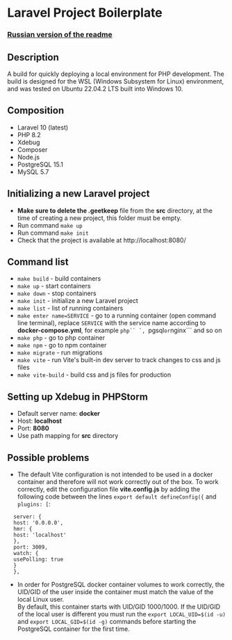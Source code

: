 # Laravel Project Boilerplate

### [Russian version of the readme](./README-ru.md)

## Description
A build for quickly deploying a local environment for PHP development.
The build  is designed for the WSL (Windows Subsystem for Linux) environment, and
was tested on Ubuntu 22.04.2 LTS built into Windows 10.

## Composition
* Laravel 10 (latest)
* PHP 8.2
* Xdebug
* Composer
* Node.js
* PostgreSQL 15.1
* MySQL 5.7

## Initializing a new Laravel project
* **Make sure to delete the .geetkeep** file from the **src** directory,
  at the time of creating a new project, this folder must be empty.
* Run command ```make up```
* Run command ```make init```
* Check that the project is available at http://localhost:8080/

## Command list

* ```make build``` - build containers
* ```make up``` - start containers
* ```make down``` - stop containers
* ```make init``` - initialize a new Laravel project
* ```make list``` - list of running containers
* ```make enter name=SERVICE``` - go to a running container (open command line 
terminal), replace ```SERVICE``` with the service name according to
**docker-compose.yml**, for example ```php`` `, ```pgsql``` or ```nginx``` 
and so on
* ```make php``` - go to php container
* ```make npm``` - go to npm container
* ```make migrate``` - run migrations
* ```make vite``` - run Vite's built-in dev server to track changes to css and js files
* ```make vite-build``` - build css and js files for production

## Setting up Xdebug in PHPStorm
* Default server name: **docker**
* Host: **localhost**
* Port: **8080**
* Use path mapping for **src** directory

## Possible problems

* The default Vite configuration is not intended to be used in a docker container 
and therefore will not work correctly out of the box. To work correctly, edit 
the configuration file **vite.config.js** by adding the following code between 
the lines ```export default defineConfig({``` and ```plugins: [```:
```
  server: {
  host: '0.0.0.0',
  hmr: {
  host: 'localhost'
  },
  port: 3009,
  watch: {
  usePolling: true
  }
  },
```

* In order for PostgreSQL docker container volumes to work correctly, the UID/GID
  of the user inside the container must match the value of the local Linux user.  
  By default, this container starts with UID/GID 1000/1000. If the UID/GID of the
  local user is different you must run the ```export LOCAL_UID=$(id -u)```
  and ```export LOCAL_GID=$(id -g)``` commands before starting the PostgreSQL
  container for the first time.


